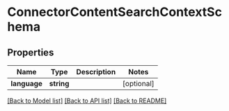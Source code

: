 # ConnectorContentSearchContextSchema

## Properties
Name | Type | Description | Notes
------------ | ------------- | ------------- | -------------
**language** | **string** |  | [optional] 

[[Back to Model list]](../../README.md#documentation-for-models) [[Back to API list]](../../README.md#documentation-for-api-endpoints) [[Back to README]](../../README.md)

